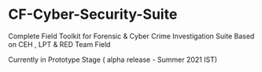 # CF-Cyber-Security-Suite

Complete Field Toolkit for Forensic & Cyber Crime Investigation Suite
Based on CEH , LPT & RED Team Field 

Currently in Prototype Stage ( alpha release - Summer 2021 IST)
